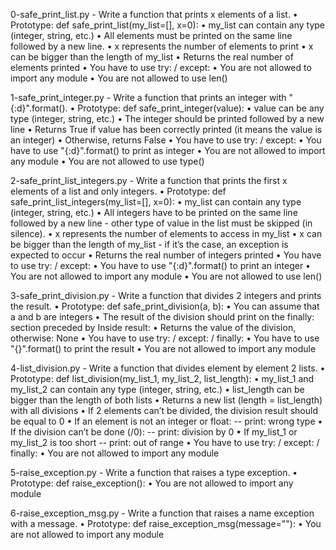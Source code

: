 0-safe_print_list.py - Write a function that prints x elements of a list.
    • Prototype: def safe_print_list(my_list=[], x=0):
    • my_list can contain any type (integer, string, etc.)
    • All elements must be printed on the same line followed by a new line.
    • x represents the number of elements to print
    • x can be bigger than the length of my_list
    • Returns the real number of elements printed
    • You have to use try: / except:
    • You are not allowed to import any module
    • You are not allowed to use len()

1-safe_print_integer.py - Write a function that prints an integer with "{:d}".format().
    • Prototype: def safe_print_integer(value):
    • value can be any type (integer, string, etc.)
    • The integer should be printed followed by a new line
    • Returns True if value has been correctly printed (it means the value is an integer)
    • Otherwise, returns False
    • You have to use try: / except:
    • You have to use "{:d}".format() to print as integer
    • You are not allowed to import any module
    • You are not allowed to use type()

2-safe_print_list_integers.py - Write a function that prints the first x elements of a list and only integers.
    • Prototype: def safe_print_list_integers(my_list=[], x=0):
    • my_list can contain any type (integer, string, etc.)
    • All integers have to be printed on the same line followed by a new line - other type of value in the list must be skipped (in silence).
    • x represents the number of elements to access in my_list
    • x can be bigger than the length of my_list - if it’s the case, an exception is expected to occur
    • Returns the real number of integers printed
    • You have to use try: / except:
    • You have to use "{:d}".format() to print an integer
    • You are not allowed to import any module
    • You are not allowed to use len()

3-safe_print_division.py - Write a function that divides 2 integers and prints the result.
    • Prototype: def safe_print_division(a, b):
    • You can assume that a and b are integers
    • The result of the division should print on the finally: section preceded by Inside result:
    • Returns the value of the division, otherwise: None
    • You have to use try: / except: / finally:
    • You have to use "{}".format() to print the result
    • You are not allowed to import any module

4-list_division.py - Write a function that divides element by element 2 lists.
    • Prototype: def list_division(my_list_1, my_list_2, list_length):
    • my_list_1 and my_list_2 can contain any type (integer, string, etc.)
    • list_length can be bigger than the length of both lists
    • Returns a new list (length = list_length) with all divisions
    • If 2 elements can’t be divided, the division result should be equal to 0
    • If an element is not an integer or float:
    -- print: wrong type
    • If the division can’t be done (/0):
    -- print: division by 0
    • If my_list_1 or my_list_2 is too short
    -- print: out of range
    • You have to use try: / except: / finally:
    • You are not allowed to import any module

5-raise_exception.py - Write a function that raises a type exception.
    • Prototype: def raise_exception():
    • You are not allowed to import any module

6-raise_exception_msg.py - Write a function that raises a name exception with a message.
    • Prototype: def raise_exception_msg(message=""):
    • You are not allowed to import any module
